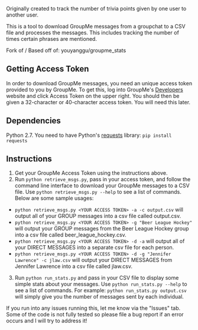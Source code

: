 Originally created to track the number of trivia points given by one user to another user. 

This is a tool to download GroupMe messages from a groupchat to a CSV file and processes the messages. 
This includes tracking the number of times certain phrases are mentioned.  


Fork of / Based off of: 
youyanggu/groupme_stats


Getting Access Token
--------------
In order to download GroupMe messages, you need an unique access token provided to you by GroupMe. To get this, log into GroupMe's <a href="https://dev.groupme.com/session/new" target="_blank">Developers</a> website and click Access Token on the upper right. You should then be given a 32-character or 40-character access token. You will need this later.

Dependencies
--------------
Python 2.7. You need to have Python's <a href="http://docs.python-requests.org/en/latest/" target="_blank">requests</a> library: ```pip install requests```

Instructions
--------------
1. Get your GroupMe Access Token using the instructions above.
2. Run ```python retrieve_msgs.py```, pass in your access token, and follow the command line interface to download your GroupMe messages to a CSV file. Use ```python retrieve_msgs.py --help``` to see a list of commands. Below are some sample usages:
  - ```python retrieve_msgs.py <YOUR ACCESS TOKEN> -a -c output.csv``` will output all of your GROUP messages into a csv file called output.csv.
  - ```python retrieve_msgs.py <YOUR ACCESS TOKEN> -g "Beer League Hockey"``` will output your GROUP messages from the Beer League Hockey group into a csv file called beer_league_hockey.csv.
  - ```python retrieve_msgs.py <YOUR ACCESS TOKEN> -d -a``` will output all of your DIRECT MESSAGES into a separate csv file for each person.
  - ```python retrieve_msgs.py <YOUR ACCESS TOKEN> -d -g "Jennifer Lawrence" -c jlaw.csv``` will output your DIRECT MESSAGES from Jennifer Lawrence into a csv file called jlaw.csv.
3. Run ```python run_stats.py``` and pass in your CSV file to display some simple stats about your messages. Use ```python run_stats.py --help``` to see a list of commands. For example: ```python run_stats.py output.csv``` will simply give you the number of messages sent by each individual.

If you run into any issues running this, let me know via the "Issues" tab. Some of the code is not fully tested so please file a bug report if an error occurs and I will try to address it!
